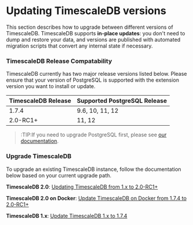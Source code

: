 # Updating TimescaleDB versions [](update)

This section describes how to upgrade between different versions of
TimescaleDB. TimescaleDB supports **in-place updates**:
you don't need to dump and restore your data, and versions are published with
automated migration scripts that convert any internal state if necessary.

### TimescaleDB Release Compatability

TimescaleDB currently has two major release versions listed below. Please ensure that your version of
PostgreSQL is supported with the extension version you want to install or update.

 TimescaleDB Release |   Supported PostgreSQL Release
 --------------------|-------------------------------
 1.7.4               | 9.6, 10, 11, 12
 2.0-RC1+            | 11, 12

>:TIP:If you need to upgrade PostgreSQL first, please see [our documentation][upgrade-pg].

### Upgrade TimescaleDB

To upgrade an existing TimescaleDB instance, follow the documentation below based on
your current upgrade path.

**TimescaleDB 2.0**: [Updating TimescaleDB from 1.x to 2.0-RC1+][update-tsdb-2]

**TimescaleDB 2.0 on Docker**: [Update TimescaleDB on Docker from 1.7.4 to 2.0-RC1+][update-docker]

**TimescaleDB 1.x**: [Update TimescaleDB 1.x to 1.7.4][update-tsdb-1]


[upgrade-pg]: /update-timescaledb/upgrade-pg
[update-tsdb-1]: https://docs.timescale.com/v1.7/update-timescaledb/update-tsdb-1
[update-tsdb-2]: /update-timescaledb/update-tsdb-2
[update-docker]: /update-timescaledb/update-docker
